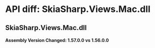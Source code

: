 # API diff: SkiaSharp.Views.Mac.dll

## SkiaSharp.Views.Mac.dll

<h4>Assembly Version Changed: 1.57.0.0 vs 1.56.0.0</h4>
